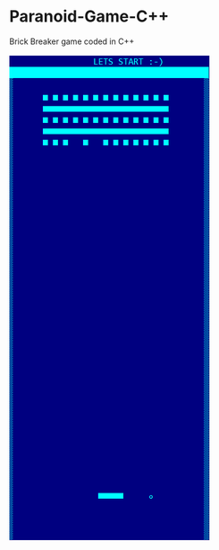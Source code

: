 # Paranoid-Game-C++
Brick Breaker game coded in C++ 





![alt text](https://github.com/umairspn/Brick-Breaker-Paranoid-Game/blob/main/paranoid.PNG?raw=true "paranoid Game")




